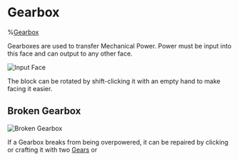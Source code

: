 # Gearbox

%[Gearbox](block:betterwithmods:wooden_gearbox@0)

Gearboxes are used to transfer Mechanical Power.
Power must be input into this face and can output to any other face.

![Input Face](betterwithmods:textures/blocks/wooden_gearbox_input.png)

The block can be rotated by shift-clicking it with an empty hand to make facing it easier.


## Broken Gearbox
![Broken Gearbox](block:betterwithmods:wooden_broken_gearbox@0)

If a Gearbox breaks from being overpowered, it can be repaired by clicking or crafting it with two [Gears](../items/gear.md) or